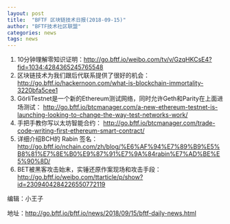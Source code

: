 ```yaml
---
layout: post
title:  "BFTF 区块链技术日报(2018-09-15)"
author: "BFTF技术社区联盟"
categories: news
tags: news
---
```


1. 10分钟理解零知识证明：<http://go.bftf.io/weibo.com/tv/v/GzqHKCsE4?fid=1034:4284365245765548>
2. 区块链技术为我们跟后代联系提供了很好的机会：
   <http://go.bftf.io/hackernoon.com/what-is-blockchain-immortality-3220bfa5cee1>
3. GörliTestnet是一个新的Ethereum测试网络，同时允许Geth和Parity在上面进场测试：
   <http://go.bftf.io/btcmanager.com/a-new-ethereum-testnet-is-launching-looking-to-change-the-way-test-networks-work/>
4. 手把手教你写以太坊智能合约：
   <http://go.bftf.io/btcmanager.com/trade-code-writing-first-ethereum-smart-contract/>
5. 详细介绍BCH的 Rabin 签名：<http://go.bftf.io/nchain.com/zh/blog/%E6%AF%94%E7%89%B9%E5%B8%81%E7%8E%B0%E9%87%91%E7%9A%84rabin%E7%AD%BE%E5%90%8D/>
6. BET被黑客攻击始末，实锤还原作案现场和攻击手段：<http://go.bftf.io/weibo.com/ttarticle/p/show?id=2309404284226550772119>



编辑：小王子

地址：<http://go.bftf.io/bftf.io/news/2018/09/15/bftf-daily-news.html>

